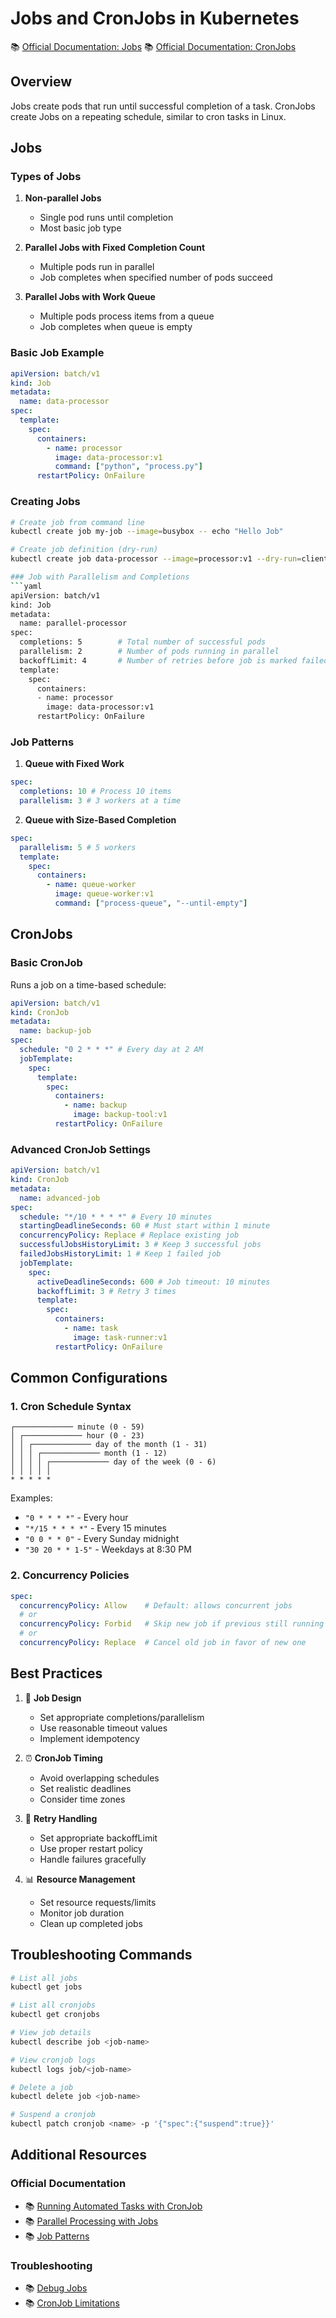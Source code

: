 # Jobs and CronJobs in Kubernetes

📚 [Official Documentation: Jobs](https://kubernetes.io/docs/concepts/workloads/controllers/job/)
📚 [Official Documentation: CronJobs](https://kubernetes.io/docs/concepts/workloads/controllers/cron-jobs/)

## Overview

Jobs create pods that run until successful completion of a task. CronJobs create Jobs on a repeating schedule, similar to cron tasks in Linux.

## Jobs

### Types of Jobs

1. **Non-parallel Jobs**

   - Single pod runs until completion
   - Most basic job type

2. **Parallel Jobs with Fixed Completion Count**

   - Multiple pods run in parallel
   - Job completes when specified number of pods succeed

3. **Parallel Jobs with Work Queue**
   - Multiple pods process items from a queue
   - Job completes when queue is empty

### Basic Job Example

```yaml
apiVersion: batch/v1
kind: Job
metadata:
  name: data-processor
spec:
  template:
    spec:
      containers:
        - name: processor
          image: data-processor:v1
          command: ["python", "process.py"]
      restartPolicy: OnFailure
```

### Creating Jobs

````bash
# Create job from command line
kubectl create job my-job --image=busybox -- echo "Hello Job"

# Create job definition (dry-run)
kubectl create job data-processor --image=processor:v1 --dry-run=client -o yaml > job.yaml

### Job with Parallelism and Completions
```yaml
apiVersion: batch/v1
kind: Job
metadata:
  name: parallel-processor
spec:
  completions: 5        # Total number of successful pods
  parallelism: 2        # Number of pods running in parallel
  backoffLimit: 4       # Number of retries before job is marked failed
  template:
    spec:
      containers:
      - name: processor
        image: data-processor:v1
      restartPolicy: OnFailure
````

### Job Patterns

1. **Queue with Fixed Work**

```yaml
spec:
  completions: 10 # Process 10 items
  parallelism: 3 # 3 workers at a time
```

2. **Queue with Size-Based Completion**

```yaml
spec:
  parallelism: 5 # 5 workers
  template:
    spec:
      containers:
        - name: queue-worker
          image: queue-worker:v1
          command: ["process-queue", "--until-empty"]
```

## CronJobs

### Basic CronJob

Runs a job on a time-based schedule:

```yaml
apiVersion: batch/v1
kind: CronJob
metadata:
  name: backup-job
spec:
  schedule: "0 2 * * *" # Every day at 2 AM
  jobTemplate:
    spec:
      template:
        spec:
          containers:
            - name: backup
              image: backup-tool:v1
          restartPolicy: OnFailure
```

### Advanced CronJob Settings

```yaml
apiVersion: batch/v1
kind: CronJob
metadata:
  name: advanced-job
spec:
  schedule: "*/10 * * * *" # Every 10 minutes
  startingDeadlineSeconds: 60 # Must start within 1 minute
  concurrencyPolicy: Replace # Replace existing job
  successfulJobsHistoryLimit: 3 # Keep 3 successful jobs
  failedJobsHistoryLimit: 1 # Keep 1 failed job
  jobTemplate:
    spec:
      activeDeadlineSeconds: 600 # Job timeout: 10 minutes
      backoffLimit: 3 # Retry 3 times
      template:
        spec:
          containers:
            - name: task
              image: task-runner:v1
          restartPolicy: OnFailure
```

## Common Configurations

### 1. Cron Schedule Syntax

```
┌───────────── minute (0 - 59)
│ ┌───────────── hour (0 - 23)
│ │ ┌───────────── day of the month (1 - 31)
│ │ │ ┌───────────── month (1 - 12)
│ │ │ │ ┌───────────── day of the week (0 - 6)
│ │ │ │ │
* * * * *
```

Examples:

- `"0 * * * *"` - Every hour
- `"*/15 * * * *"` - Every 15 minutes
- `"0 0 * * 0"` - Every Sunday midnight
- `"30 20 * * 1-5"` - Weekdays at 8:30 PM

### 2. Concurrency Policies

```yaml
spec:
  concurrencyPolicy: Allow    # Default: allows concurrent jobs
  # or
  concurrencyPolicy: Forbid   # Skip new job if previous still running
  # or
  concurrencyPolicy: Replace  # Cancel old job in favor of new one
```

## Best Practices

1. 🎯 **Job Design**

   - Set appropriate completions/parallelism
   - Use reasonable timeout values
   - Implement idempotency

2. ⏰ **CronJob Timing**

   - Avoid overlapping schedules
   - Set realistic deadlines
   - Consider time zones

3. 🔄 **Retry Handling**

   - Set appropriate backoffLimit
   - Use proper restart policy
   - Handle failures gracefully

4. 📊 **Resource Management**
   - Set resource requests/limits
   - Monitor job duration
   - Clean up completed jobs

## Troubleshooting Commands

```bash
# List all jobs
kubectl get jobs

# List all cronjobs
kubectl get cronjobs

# View job details
kubectl describe job <job-name>

# View cronjob logs
kubectl logs job/<job-name>

# Delete a job
kubectl delete job <job-name>

# Suspend a cronjob
kubectl patch cronjob <name> -p '{"spec":{"suspend":true}}'
```

## Additional Resources

### Official Documentation

- 📚 [Running Automated Tasks with CronJob](https://kubernetes.io/docs/tasks/job/automated-tasks-with-cron-jobs/)
- 📚 [Parallel Processing with Jobs](https://kubernetes.io/docs/tasks/job/parallel-processing-expansion/)
- 📚 [Job Patterns](https://kubernetes.io/docs/concepts/workloads/controllers/job/#job-patterns)

### Troubleshooting

- 📚 [Debug Jobs](https://kubernetes.io/docs/tasks/debug/debug-application/debug-running-pod/)
- 📚 [CronJob Limitations](https://kubernetes.io/docs/concepts/workloads/controllers/cron-jobs/#cron-job-limitations)
